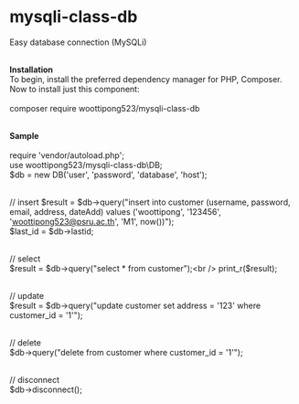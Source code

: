 # mysqli-class-db
Easy database connection (MySQLi)<br/><br/>


<b>Installation</b><br/>
To begin, install the preferred dependency manager for PHP, Composer.<br/>
Now to install just this component:<br/><br/>
composer require woottipong523/mysqli-class-db<br/><br/>

<b>Sample</b><br/><br/>
require 'vendor/autoload.php';<br/>
use woottipong523/mysqli-class-db\DB;<br/>
$db = new DB('user', 'password', 'database', 'host');<br /><br />

// insert
$result = $db->query("insert into customer (username, password, email, address, dateAdd) values ('woottipong', '123456', 'woottipong523@psru.ac.th', 'M1', now())");<br />
$last_id = $db->lastid;<br /><br />

// select<br />
$result = $db->query("select * from customer");<br />
print_r($result);<br /><br />

// update<br />
$result = $db->query("update customer set address = '123' where customer_id = '1'");<br /><br />

// delete<br />
$db->query("delete from customer where customer_id = '1'");<br /><br />

// disconnect<br />
$db->disconnect();
